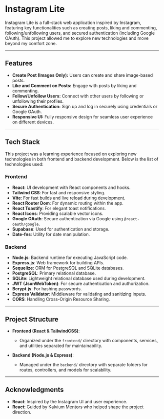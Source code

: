 # Instagram Lite

Instagram Lite is a full-stack web application inspired by Instagram, featuring key functionalities such as creating posts, liking and commenting, following/unfollowing users, and secured authentication (including Google OAuth). This project allowed me to explore new technologies and move beyond my comfort zone.

---

## Features

- **Create Post (Images Only):** Users can create and share image-based posts.
- **Like and Comment on Posts:** Engage with posts by liking and commenting.
- **Follow/Unfollow Users:** Connect with other users by following or unfollowing their profiles.
- **Secure Authentication:** Sign up and log in securely using credentials or Google OAuth.
- **Responsive UI:** Fully responsive design for seamless user experience on different devices.

---

## Tech Stack

This project was a learning experience focused on exploring new technologies in both frontend and backend development. Below is the list of technologies used:

### Frontend

- **React**: UI development with React components and hooks.
- **Tailwind CSS**: For fast and responsive styling.
- **Vite**: For fast builds and live reload during development.
- **React Router Dom**: For dynamic routing within the app.
- **React Toastify**: For elegant toast notifications.
- **React Icons**: Providing scalable vector icons.
- **Google OAuth**: Secure authentication via Google using `@react-oauth/google`.
- **Supabase**: Used for authentication and storage.
- **Date-fns**: Utility for date manipulation.

### Backend

- **Node.js**: Backend runtime for executing JavaScript code.
- **Express.js**: Web framework for building APIs.
- **Sequelize**: ORM for PostgreSQL and SQLite databases.
- **PostgreSQL**: Primary relational database.
- **SQLite**: Lightweight relational database used during development.
- **JWT (JsonWebToken)**: For secure authentication and authorization.
- **Bcrypt.js**: For hashing passwords.
- **Express Validator**: Middleware for validating and sanitizing inputs.
- **CORS**: Handling Cross-Origin Resource Sharing.

---

## Project Structure

- **Frontend (React & TailwindCSS)**: 
  - Organized under the `frontend/` directory with components, services, and utilities separated for maintainability.
  
- **Backend (Node.js & Express)**:
  - Managed under the `backend/` directory with separate folders for routes, controllers, and models for scalability.

---
  
## Acknowledgments

- **React**: Inspired by the Instagram UI and user experience.
- **React**: Guided by Kalvium Mentors who helped shape the project direction.
